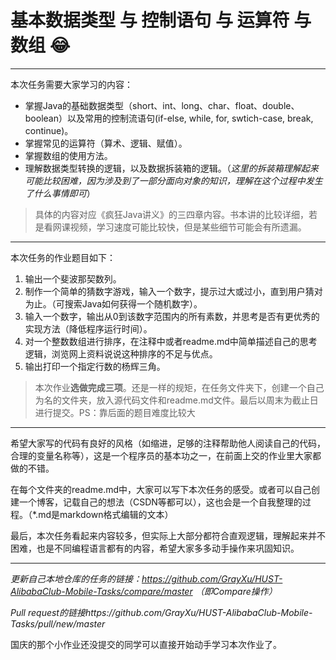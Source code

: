 # 基本数据类型 与 控制语句 与 运算符 与 数组 :joy:
--------

本次任务需要大家学习的内容：

- 掌握Java的基础数据类型（short、int、long、char、float、double、boolean）以及常用的控制流语句(if-else, while, for, swtich-case, break, continue)。
- 掌握常见的运算符（算术、逻辑、赋值）。
- 掌握数组的使用方法。
- 理解数据类型转换的逻辑，以及数据拆装箱的逻辑。（*这里的拆装箱理解起来可能比较困难，因为涉及到了一部分面向对象的知识，理解在这个过程中发生了什么事情即可*）

>具体的内容对应《疯狂Java讲义》的三四章内容。书本讲的比较详细，若是看网课视频，学习速度可能比较快，但是某些细节可能会有所遗漏。


--------


本次任务的作业题目如下：


1. 输出一个斐波那契数列。
2. 制作一个简单的猜数字游戏，输入一个数字，提示过大或过小，直到用户猜对为止。（可搜索Java如何获得一个随机数字）。
3. 输入一个数字，输出从0到该数字范围内的所有素数，并思考是否有更优秀的实现方法（降低程序运行时间）。
4. 对一个整数数组进行排序，在注释中或者readme.md中简单描述自己的思考逻辑，浏览网上资料说说这种排序的不足与优点。
5. 输出打印一个指定行数的杨辉三角。

>本次作业**选做完成三项**。还是一样的规矩，在任务文件夹下，创建一个自己为名的文件夹，放入源代码文件和readme.md文件。最后以周末为截止日进行提交。PS：靠后面的题目难度比较大



--------



希望大家写的代码有良好的风格（如缩进，足够的注释帮助他人阅读自己的代码，合理的变量名称等），这是一个程序员的基本功之一，在前面上交的作业里大家都做的不错。

在每个文件夹的readme.md中，大家可以写下本次任务的感受。或者可以自己创建一个博客，记载自己的想法（CSDN等都可以），这也会是一个自我整理的过程。（*.md是markdown格式编辑的文本）

最后，本次任务看起来内容较多，但实际上大部分都符合直观逻辑，理解起来并不困难，也是不同编程语言都有的内容，希望大家多多动手操作来巩固知识。

-----

*更新自己本地仓库的任务的链接：https://github.com/GrayXu/HUST-AlibabaClub-Mobile-Tasks/compare/master （即Compare操作）*

*Pull request的链接https://github.com/GrayXu/HUST-AlibabaClub-Mobile-Tasks/pull/new/master*

国庆的那个小作业还没提交的同学可以直接开始动手学习本次作业了。